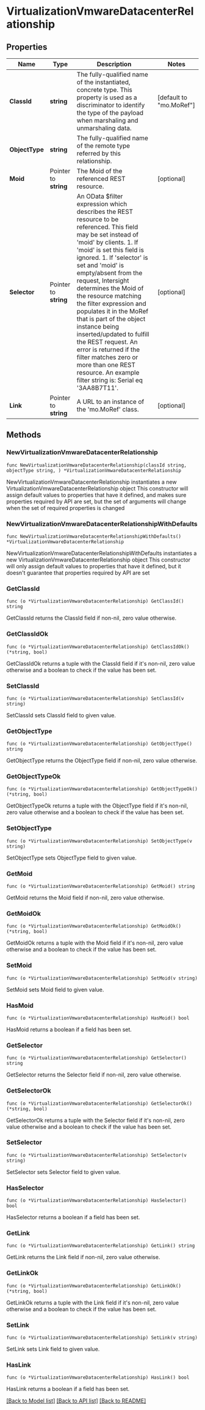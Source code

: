 # VirtualizationVmwareDatacenterRelationship

## Properties

Name | Type | Description | Notes
------------ | ------------- | ------------- | -------------
**ClassId** | **string** | The fully-qualified name of the instantiated, concrete type. This property is used as a discriminator to identify the type of the payload when marshaling and unmarshaling data. | [default to "mo.MoRef"]
**ObjectType** | **string** | The fully-qualified name of the remote type referred by this relationship. | 
**Moid** | Pointer to **string** | The Moid of the referenced REST resource. | [optional] 
**Selector** | Pointer to **string** | An OData $filter expression which describes the REST resource to be referenced. This field may be set instead of &#39;moid&#39; by clients. 1. If &#39;moid&#39; is set this field is ignored. 1. If &#39;selector&#39; is set and &#39;moid&#39; is empty/absent from the request, Intersight determines the Moid of the resource matching the filter expression and populates it in the MoRef that is part of the object instance being inserted/updated to fulfill the REST request. An error is returned if the filter matches zero or more than one REST resource. An example filter string is: Serial eq &#39;3AA8B7T11&#39;. | [optional] 
**Link** | Pointer to **string** | A URL to an instance of the &#39;mo.MoRef&#39; class. | [optional] 

## Methods

### NewVirtualizationVmwareDatacenterRelationship

`func NewVirtualizationVmwareDatacenterRelationship(classId string, objectType string, ) *VirtualizationVmwareDatacenterRelationship`

NewVirtualizationVmwareDatacenterRelationship instantiates a new VirtualizationVmwareDatacenterRelationship object
This constructor will assign default values to properties that have it defined,
and makes sure properties required by API are set, but the set of arguments
will change when the set of required properties is changed

### NewVirtualizationVmwareDatacenterRelationshipWithDefaults

`func NewVirtualizationVmwareDatacenterRelationshipWithDefaults() *VirtualizationVmwareDatacenterRelationship`

NewVirtualizationVmwareDatacenterRelationshipWithDefaults instantiates a new VirtualizationVmwareDatacenterRelationship object
This constructor will only assign default values to properties that have it defined,
but it doesn't guarantee that properties required by API are set

### GetClassId

`func (o *VirtualizationVmwareDatacenterRelationship) GetClassId() string`

GetClassId returns the ClassId field if non-nil, zero value otherwise.

### GetClassIdOk

`func (o *VirtualizationVmwareDatacenterRelationship) GetClassIdOk() (*string, bool)`

GetClassIdOk returns a tuple with the ClassId field if it's non-nil, zero value otherwise
and a boolean to check if the value has been set.

### SetClassId

`func (o *VirtualizationVmwareDatacenterRelationship) SetClassId(v string)`

SetClassId sets ClassId field to given value.


### GetObjectType

`func (o *VirtualizationVmwareDatacenterRelationship) GetObjectType() string`

GetObjectType returns the ObjectType field if non-nil, zero value otherwise.

### GetObjectTypeOk

`func (o *VirtualizationVmwareDatacenterRelationship) GetObjectTypeOk() (*string, bool)`

GetObjectTypeOk returns a tuple with the ObjectType field if it's non-nil, zero value otherwise
and a boolean to check if the value has been set.

### SetObjectType

`func (o *VirtualizationVmwareDatacenterRelationship) SetObjectType(v string)`

SetObjectType sets ObjectType field to given value.


### GetMoid

`func (o *VirtualizationVmwareDatacenterRelationship) GetMoid() string`

GetMoid returns the Moid field if non-nil, zero value otherwise.

### GetMoidOk

`func (o *VirtualizationVmwareDatacenterRelationship) GetMoidOk() (*string, bool)`

GetMoidOk returns a tuple with the Moid field if it's non-nil, zero value otherwise
and a boolean to check if the value has been set.

### SetMoid

`func (o *VirtualizationVmwareDatacenterRelationship) SetMoid(v string)`

SetMoid sets Moid field to given value.

### HasMoid

`func (o *VirtualizationVmwareDatacenterRelationship) HasMoid() bool`

HasMoid returns a boolean if a field has been set.

### GetSelector

`func (o *VirtualizationVmwareDatacenterRelationship) GetSelector() string`

GetSelector returns the Selector field if non-nil, zero value otherwise.

### GetSelectorOk

`func (o *VirtualizationVmwareDatacenterRelationship) GetSelectorOk() (*string, bool)`

GetSelectorOk returns a tuple with the Selector field if it's non-nil, zero value otherwise
and a boolean to check if the value has been set.

### SetSelector

`func (o *VirtualizationVmwareDatacenterRelationship) SetSelector(v string)`

SetSelector sets Selector field to given value.

### HasSelector

`func (o *VirtualizationVmwareDatacenterRelationship) HasSelector() bool`

HasSelector returns a boolean if a field has been set.

### GetLink

`func (o *VirtualizationVmwareDatacenterRelationship) GetLink() string`

GetLink returns the Link field if non-nil, zero value otherwise.

### GetLinkOk

`func (o *VirtualizationVmwareDatacenterRelationship) GetLinkOk() (*string, bool)`

GetLinkOk returns a tuple with the Link field if it's non-nil, zero value otherwise
and a boolean to check if the value has been set.

### SetLink

`func (o *VirtualizationVmwareDatacenterRelationship) SetLink(v string)`

SetLink sets Link field to given value.

### HasLink

`func (o *VirtualizationVmwareDatacenterRelationship) HasLink() bool`

HasLink returns a boolean if a field has been set.


[[Back to Model list]](../README.md#documentation-for-models) [[Back to API list]](../README.md#documentation-for-api-endpoints) [[Back to README]](../README.md)


